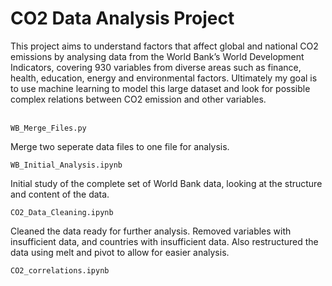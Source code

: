# CO2 Data Analysis Project

This project aims to understand factors that affect global and national CO2 emissions by analysing data from the World
Bank’s World Development Indicators, covering 930 variables from diverse areas such as finance,
health, education, energy and environmental factors. Ultimately my goal is to use machine learning
to model this large dataset and look for possible complex relations between CO2 emission and other
variables. 
<br>
<br>

```
WB_Merge_Files.py
```
Merge two seperate data files to one file for analysis.
<br>

```
WB_Initial_Analysis.ipynb
```
Initial study of the complete set of World Bank data, looking at the structure and content of the data.
<br>

```
CO2_Data_Cleaning.ipynb
```
Cleaned the data ready for further analysis. Removed variables with insufficient data, and countries with insufficient data. Also restructured the data using melt and pivot to allow for easier analysis. 

```
CO2_correlations.ipynb
```




